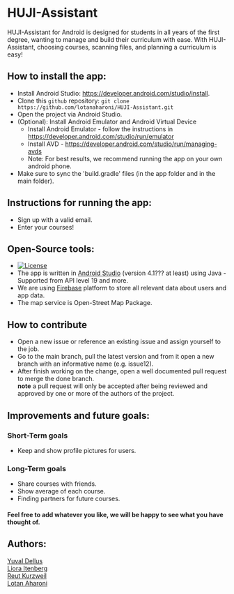 # HUJI-Assistant
HUJI-Assistant for Android is designed for students in all years of the first degree, wanting to manage and build their curriculum with ease.
With HUJI-Assistant, choosing courses, scanning files, and planning a curriculum is easy!

## How to install the app:
* Install Android Studio: https://developer.android.com/studio/install.
* Clone this `github` repository: `git clone https://github.com/lotanaharoni/HUJI-Assistant.git`
* Open the project via Android Studio.
* (Optional): Install Android Emulator and Android Virtual Device
  * Install Android Emulator - follow the instructions in https://developer.android.com/studio/run/emulator
  * Install AVD - https://developer.android.com/studio/run/managing-avds
  * Note: For best results, we recommend running the app on your own android phone.
* Make sure to sync the 'build.gradle' files (in the app folder and in the main folder).

## Instructions for running the app:
* Sign up with a valid email.
* Enter your courses!<br/>

## Open-Source tools:
* [![License](https://img.shields.io/badge/License-MIT-red.svg)](https://www.mit.edu/~amini/LICENSE.md)
* The app is written in [Android Studio](https://developer.android.com/studio) (version 4.1??? at least) using Java - Supported from API level 19 and more.
* We are using [Firebase](https://firebase.google.com/) platform to store all relevant data about users and app data.
* The map service is Open-Street Map Package.

## How to contribute
* Open a new issue or reference an existing issue and assign yourself to the job.
* Go to the main branch, pull the latest version and from it open a new branch with an informative name (e.g. issue12).
* After finish working on the change, open a well documented pull request to merge the done branch.<br/>
**note** a pull request will only be accepted after being reviewed and approved by one or more of the authors of the project.

## Improvements and future goals:
### Short-Term goals
* Keep and show profile pictures for users.
### Long-Term goals
* Share courses with friends.
* Show average of each course.
* Finding partners for future courses.
#### Feel free to add whatever you like, we will be happy to see what you have thought of.

## Authors:
[Yuval Dellus](https://github.com/YuvalDellus)<br/> [Liora Itenberg](https://github.com/liorait)<br/> [Reut Kurzweil](https://github.com/KurziR)<br/> [Lotan Aharoni](https://github.com/lotanaharoni)<br/>
